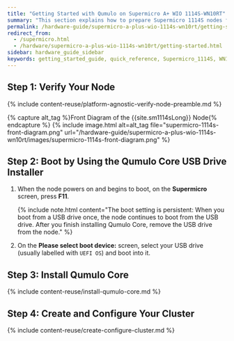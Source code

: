 ```yaml
---
title: "Getting Started with Qumulo on Supermicro A+ WIO 1114S-WN10RT"
summary: "This section explains how to prepare Supermicro 1114S nodes for creating a Qumulo cluster."
permalink: /hardware-guide/supermicro-a-plus-wio-1114s-wn10rt/getting-started.html
redirect_from:
  - /supermicro.html
  - /hardware/supermicro-a-plus-wio-1114s-wn10rt/getting-started.html
sidebar: hardware_guide_sidebar
keywords: getting_started_guide, quick_reference, Supermicro_1114S, WN10RT, verify_node, field_verification_tool, FVT
---
```


## Step 1: Verify Your Node

{% include content-reuse/platform-agnostic-verify-node-preamble.md %}

   {% capture alt_tag %}Front Diagram of the {{site.sm1114sLong}} Node{% endcapture %}
   {% include image.html alt=alt_tag file="supermicro-1114s-front-diagram.png" url="/hardware-guide/supermicro-a-plus-wio-1114s-wn10rt/images/supermicro-1114s-front-diagram.png" %}


## Step 2: Boot by Using the Qumulo Core USB Drive Installer

1. When the node powers on and begins to boot, on the **Supermicro** screen, press **F11**.

   {% include note.html content="The boot setting is persistent: When you boot from a USB drive once, the node continues to boot from the USB drive. After you finish installing Qumulo Core, remove the USB drive from the node." %}

1. On the **Please select boot device:** screen, select your USB drive (usually labelled with `UEFI OS`) and boot into it.


## Step 3: Install Qumulo Core

{% include content-reuse/install-qumulo-core.md %}
   

## Step 4: Create and Configure Your Cluster

{% include content-reuse/create-configure-cluster.md %}
